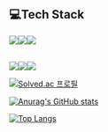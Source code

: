 <h2>💻Tech Stack</h2>

  <img src="https://img.shields.io/badge/JAVA-FFA500?style=for-the-badge&logo=openjdk&logoColor=white"><img src="https://img.shields.io/badge/SPRING-6DB33F?style=for-the-badge&logo=spring&logoColor=white"><img src="https://img.shields.io/badge/SPRINGBOOT-6DB33F?style=for-the-badge&logo=springboot&logoColor=white">
  <br>
<!--   <img src="https://img.shields.io/badge/Azure_DevOps-0078D7?style=for-the-badge&logo=azure-devops&logoColor=white"> -->
  <br>
  <img src="https://img.shields.io/badge/HTML-E34F26?style=for-the-badge&logo=html5&logoColor=white"><img src="https://img.shields.io/badge/CSS-1572B6?style=for-the-badge&logo=css3&logoColor=white"><img src="https://img.shields.io/badge/JAVASCRIPT-F7DF1E?style=for-the-badge&logo=javascript&logoColor=white">



[![Solved.ac
프로필](http://mazassumnida.wtf/api/v2/generate_badge?boj=usingjun99)](https://solved.ac/usingjun99)
  

[![Anurag's GitHub stats](https://github-readme-stats.vercel.app/api?username=usingjun)](https://github.com/anuraghazra/github-readme-stats)

[![Top Langs](https://github-readme-stats.vercel.app/api/top-langs/?username=usingjun&hide=html,css)](https://github.com/anuraghazra/github-readme-stats)


